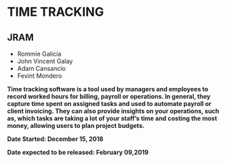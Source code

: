 # TIME TRACKING 
## JRAM

- Rommie Galicia
- John Vincent Galay
- Adam Cansancio
- Fevint Mondero

**Time tracking software is a tool used by managers and employees to record worked hours for billing, payroll or operations. In general, they capture time spent on assigned tasks and used to automate payroll or client invoicing. They can also provide insights on your operations, such as, which tasks are taking a lot of your staff’s time and costing the most money, allowing users to plan project budgets.**

**Date Started: December 15, 2018**

**Date expected to be released: February 09,2019**
